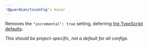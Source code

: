 ```yaml
---
'@guardian/tsconfig': minor
---
```


Removes the `"incremental": true` setting, deferring [the TypeScript defaults](https://www.typescriptlang.org/tsconfig/#incremental).

_This should be project-specific, not a default for all configs._
